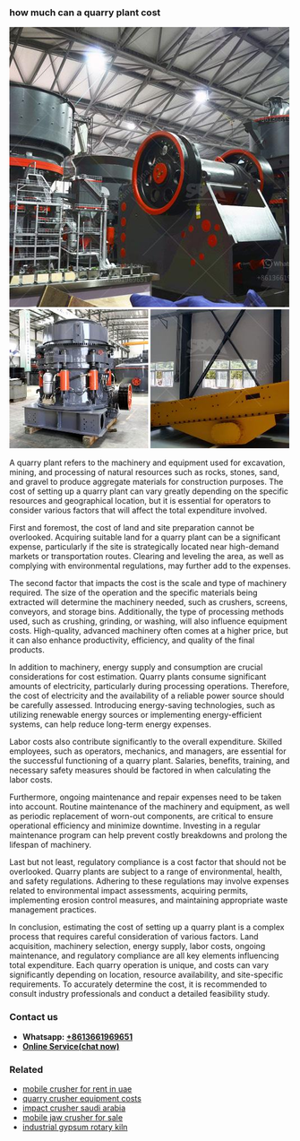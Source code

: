 <h3>how much can a quarry plant cost</h3><img src='1704791679.jpg' alt=''><p>A quarry plant refers to the machinery and equipment used for excavation, mining, and processing of natural resources such as rocks, stones, sand, and gravel to produce aggregate materials for construction purposes. The cost of setting up a quarry plant can vary greatly depending on the specific resources and geographical location, but it is essential for operators to consider various factors that will affect the total expenditure involved. </p><p>First and foremost, the cost of land and site preparation cannot be overlooked. Acquiring suitable land for a quarry plant can be a significant expense, particularly if the site is strategically located near high-demand markets or transportation routes. Clearing and leveling the area, as well as complying with environmental regulations, may further add to the expenses.</p><p>The second factor that impacts the cost is the scale and type of machinery required. The size of the operation and the specific materials being extracted will determine the machinery needed, such as crushers, screens, conveyors, and storage bins. Additionally, the type of processing methods used, such as crushing, grinding, or washing, will also influence equipment costs. High-quality, advanced machinery often comes at a higher price, but it can also enhance productivity, efficiency, and quality of the final products.</p><p>In addition to machinery, energy supply and consumption are crucial considerations for cost estimation. Quarry plants consume significant amounts of electricity, particularly during processing operations. Therefore, the cost of electricity and the availability of a reliable power source should be carefully assessed. Introducing energy-saving technologies, such as utilizing renewable energy sources or implementing energy-efficient systems, can help reduce long-term energy expenses.</p><p>Labor costs also contribute significantly to the overall expenditure. Skilled employees, such as operators, mechanics, and managers, are essential for the successful functioning of a quarry plant. Salaries, benefits, training, and necessary safety measures should be factored in when calculating the labor costs.</p><p>Furthermore, ongoing maintenance and repair expenses need to be taken into account. Routine maintenance of the machinery and equipment, as well as periodic replacement of worn-out components, are critical to ensure operational efficiency and minimize downtime. Investing in a regular maintenance program can help prevent costly breakdowns and prolong the lifespan of machinery.</p><p>Last but not least, regulatory compliance is a cost factor that should not be overlooked. Quarry plants are subject to a range of environmental, health, and safety regulations. Adhering to these regulations may involve expenses related to environmental impact assessments, acquiring permits, implementing erosion control measures, and maintaining appropriate waste management practices.</p><p>In conclusion, estimating the cost of setting up a quarry plant is a complex process that requires careful consideration of various factors. Land acquisition, machinery selection, energy supply, labor costs, ongoing maintenance, and regulatory compliance are all key elements influencing total expenditure. Each quarry operation is unique, and costs can vary significantly depending on location, resource availability, and site-specific requirements. To accurately determine the cost, it is recommended to consult industry professionals and conduct a detailed feasibility study.</p><h3>Contact us</h3><ul><li><strong>Whatsapp:&nbsp;<a href="https://wa.me/8613661969651">+8613661969651</a></strong></li><li><a href="https://swt.shibang-china.com/?git&amp;zhl&amp;how much can a quarry plant cost"><strong>Online Service(chat now)</strong></a></li></ul><h3>Related</h3><ul><li><a href='mobile crusher for rent in uae.md'>mobile crusher for rent in uae</a></li><li><a href='quarry crusher equipment costs.md'>quarry crusher equipment costs</a></li><li><a href='impact crusher saudi arabia.md'>impact crusher saudi arabia</a></li><li><a href='mobile jaw crusher for sale.md'>mobile jaw crusher for sale</a></li><li><a href='industrial gypsum rotary kiln.md'>industrial gypsum rotary kiln</a></li></ul>